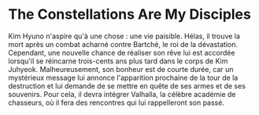 # The Constellations Are My Disciples
Kim Hyuno n'aspire qu'à une chose : une vie paisible. Hélas, il trouve la mort après un combat acharné contre Bartché, le roi de la dévastation. Cependant, une nouvelle chance de réaliser son rêve lui est accordée lorsqu'il se réincarne trois-cents ans plus tard dans le corps de Kim Juhyeok. Malheureusement, son bonheur est de courte durée, car un mystérieux message lui annonce l'apparition prochaine de la tour de la destruction et lui demande de se mettre en quête de ses armes et de ses souvenirs. Pour cela, il devra intégrer Valhalla, la célèbre académie de chasseurs, où il fera des rencontres qui lui rappelleront son passé.